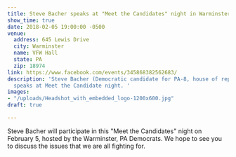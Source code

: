 ```yaml
---
title: Steve Bacher speaks at "Meet the Candidates" night in Warminster, PA
show_time: true
date: 2018-02-05 19:00:00 -0500
venue:
  address: 645 Lewis Drive
  city: Warminster
  name: VFW Hall
  state: PA
  zip: 18974
link: https://www.facebook.com/events/345868382562683/
description: 'Steve Bacher (Democratic candidate for PA-8, house of representatives)
  speaks at Meet the Candidate night. '
images:
- "/uploads/Headshot_with_embedded_logo-1200x600.jpg"
draft: true

---
```

Steve Bacher will participate in this "Meet the Candidates" night on February 5, hosted by the Warminster, PA Democrats. We hope to see you to discuss the issues that we are all fighting for. 